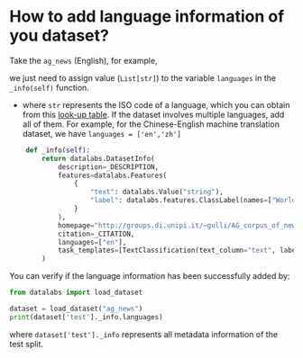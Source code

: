 # How to add language information of you dataset?

Take the `ag_news` (English), for example,

we just need to assign value (`List[str]`) to the variable `languages` in the `_info(self)` function.

* where `str` represents the ISO code of a language, which you can obtain from this [look-up table](https://huggingface.co/languages).
If the dataset involves multiple languages, add all of them. For example, for the Chinese-English machine translation dataset, we have
  `languages = ['en','zh']`

```python
    def _info(self):
        return datalabs.DatasetInfo(
            description=_DESCRIPTION,
            features=datalabs.Features(
                {
                    "text": datalabs.Value("string"),
                    "label": datalabs.features.ClassLabel(names=["World", "Sports", "Business", "Science and Technology"]),
                }
            ),
            homepage="http://groups.di.unipi.it/~gulli/AG_corpus_of_news_articles.html",
            citation=_CITATION,
            languages=["en"],
            task_templates=[TextClassification(text_column="text", label_column="label")],
        )

```

You can verify if the language information has been successfully added by:

```python
from datalabs import load_dataset

dataset = load_dataset("ag_news")
print(dataset['test']._info.languages)
```

where `dataset['test']._info` represents all metadata information of the test split.
